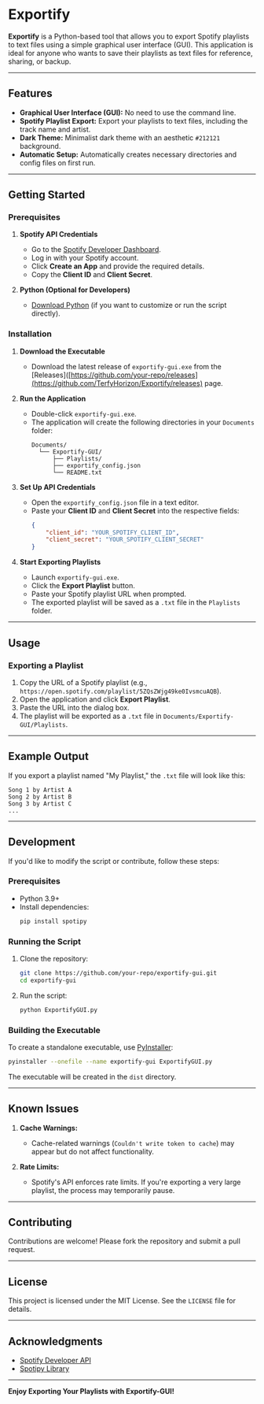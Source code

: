 # Exportify

**Exportify** is a Python-based tool that allows you to export Spotify playlists to text files using a simple graphical user interface (GUI). This application is ideal for anyone who wants to save their playlists as text files for reference, sharing, or backup.

---

## Features

- **Graphical User Interface (GUI):** No need to use the command line.
- **Spotify Playlist Export:** Export your playlists to text files, including the track name and artist.
- **Dark Theme:** Minimalist dark theme with an aesthetic `#212121` background.
- **Automatic Setup:** Automatically creates necessary directories and config files on first run.

---

## Getting Started

### Prerequisites

1. **Spotify API Credentials**
   - Go to the [Spotify Developer Dashboard](https://developer.spotify.com/dashboard/applications).
   - Log in with your Spotify account.
   - Click **Create an App** and provide the required details.
   - Copy the **Client ID** and **Client Secret**.

2. **Python (Optional for Developers)**
   - [Download Python](https://www.python.org/) (if you want to customize or run the script directly).

### Installation

1. **Download the Executable**
   - Download the latest release of `exportify-gui.exe` from the [Releases]([https://github.com/your-repo/releases](https://github.com/TerfyHorizon/Exportify/releases) page.

2. **Run the Application**
   - Double-click `exportify-gui.exe`.
   - The application will create the following directories in your `Documents` folder:
     ```
     Documents/
       └── Exportify-GUI/
           ├── Playlists/
           ├── exportify_config.json
           └── README.txt
     ```

3. **Set Up API Credentials**
   - Open the `exportify_config.json` file in a text editor.
   - Paste your **Client ID** and **Client Secret** into the respective fields:
     ```json
     {
         "client_id": "YOUR_SPOTIFY_CLIENT_ID",
         "client_secret": "YOUR_SPOTIFY_CLIENT_SECRET"
     }
     ```

4. **Start Exporting Playlists**
   - Launch `exportify-gui.exe`.
   - Click the **Export Playlist** button.
   - Paste your Spotify playlist URL when prompted.
   - The exported playlist will be saved as a `.txt` file in the `Playlists` folder.

---

## Usage

### Exporting a Playlist

1. Copy the URL of a Spotify playlist (e.g., `https://open.spotify.com/playlist/5ZQsZWjg49ke0IvsmcuAQB`).
2. Open the application and click **Export Playlist**.
3. Paste the URL into the dialog box.
4. The playlist will be exported as a `.txt` file in `Documents/Exportify-GUI/Playlists`.

---

## Example Output

If you export a playlist named "My Playlist," the `.txt` file will look like this:

```
Song 1 by Artist A
Song 2 by Artist B
Song 3 by Artist C
...
```

---

## Development

If you'd like to modify the script or contribute, follow these steps:

### Prerequisites

- Python 3.9+
- Install dependencies:
  ```bash
  pip install spotipy
  ```

### Running the Script

1. Clone the repository:
   ```bash
   git clone https://github.com/your-repo/exportify-gui.git
   cd exportify-gui
   ```

2. Run the script:
   ```bash
   python ExportifyGUI.py
   ```

### Building the Executable

To create a standalone executable, use [PyInstaller](https://pyinstaller.org/):
```bash
pyinstaller --onefile --name exportify-gui ExportifyGUI.py
```

The executable will be created in the `dist` directory.

---

## Known Issues

1. **Cache Warnings:**
   - Cache-related warnings (`Couldn't write token to cache`) may appear but do not affect functionality.

2. **Rate Limits:**
   - Spotify's API enforces rate limits. If you're exporting a very large playlist, the process may temporarily pause.

---

## Contributing

Contributions are welcome! Please fork the repository and submit a pull request.

---

## License

This project is licensed under the MIT License. See the `LICENSE` file for details.

---

## Acknowledgments

- [Spotify Developer API](https://developer.spotify.com/documentation/web-api/)
- [Spotipy Library](https://spotipy.readthedocs.io/en/2.16.1/)

---

**Enjoy Exporting Your Playlists with Exportify-GUI!**
